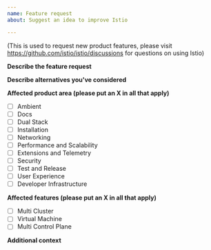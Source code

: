 ```yaml
---
name: Feature request
about: Suggest an idea to improve Istio

---
```

(This is used to request new product features, please visit <https://github.com/istio/istio/discussions> for questions on using Istio)

**Describe the feature request**

**Describe alternatives you've considered**

**Affected product area (please put an X in all that apply)**

- [ ] Ambient
- [ ] Docs
- [ ] Dual Stack
- [ ] Installation
- [ ] Networking
- [ ] Performance and Scalability
- [ ] Extensions and Telemetry
- [ ] Security
- [ ] Test and Release
- [ ] User Experience
- [ ] Developer Infrastructure

**Affected features (please put an X in all that apply)**

- [ ] Multi Cluster
- [ ] Virtual Machine
- [ ] Multi Control Plane

**Additional context**
